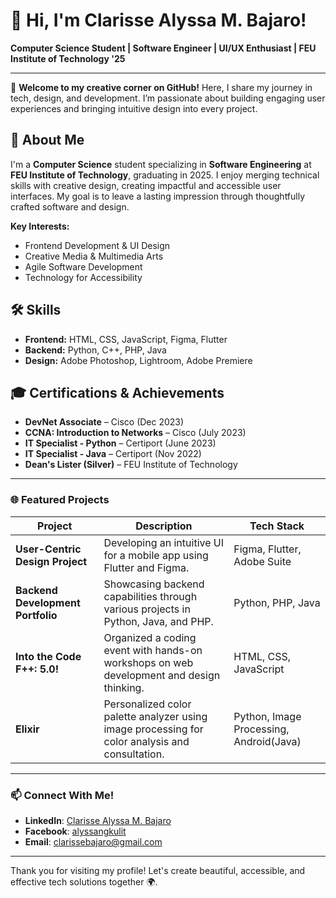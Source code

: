 # 👋 Hi, I'm Clarisse Alyssa M. Bajaro!
**Computer Science Student | Software Engineer | UI/UX Enthusiast | FEU Institute of Technology '25**

---

🌟 **Welcome to my creative corner on GitHub!** Here, I share my journey in tech, design, and development. I’m passionate about building engaging user experiences and bringing intuitive design into every project.

## 🚀 About Me
I'm a **Computer Science** student specializing in **Software Engineering** at **FEU Institute of Technology**, graduating in 2025. I enjoy merging technical skills with creative design, creating impactful and accessible user interfaces. My goal is to leave a lasting impression through thoughtfully crafted software and design.

**Key Interests:**  
- Frontend Development & UI Design
- Creative Media & Multimedia Arts
- Agile Software Development
- Technology for Accessibility

## 🛠 Skills
- **Frontend:** HTML, CSS, JavaScript, Figma, Flutter
- **Backend:** Python, C++, PHP, Java
- **Design:** Adobe Photoshop, Lightroom, Adobe Premiere

## 🎓 Certifications & Achievements
- **DevNet Associate** – Cisco (Dec 2023)
- **CCNA: Introduction to Networks** – Cisco (July 2023)
- **IT Specialist - Python** – Certiport (June 2023)
- **IT Specialist - Java** – Certiport (Nov 2022)
- **Dean's Lister (Silver)** – FEU Institute of Technology

---

### 🌐 Featured Projects
| Project                         | Description                                                                                     | Tech Stack                    |
|---------------------------------|-------------------------------------------------------------------------------------------------|--------------------------------|
| **User-Centric Design Project** | Developing an intuitive UI for a mobile app using Flutter and Figma.                           | Figma, Flutter, Adobe Suite    |
| **Backend Development Portfolio** | Showcasing backend capabilities through various projects in Python, Java, and PHP.              | Python, PHP, Java             |
| **Into the Code F++: 5.0!**    | Organized a coding event with hands-on workshops on web development and design thinking.        | HTML, CSS, JavaScript         |
| **Elixir**    | Personalized color palette analyzer using image processing for color analysis and consultation.        | Python, Image Processing, Android(Java)         |

---

### 📫 Connect With Me!
- **LinkedIn**: [Clarisse Alyssa M. Bajaro](https://www.linkedin.com/in/clarisse-alyssa-bajaro-07aa422b2/)
- **Facebook**: [alyssangkulit](https://www.facebook.com/alyssangkulit)
- **Email**: [clarissebajaro@gmail.com](mailto:clarissebajaro@gmail.com)

---

Thank you for visiting my profile! Let's create beautiful, accessible, and effective tech solutions together 🌍.
